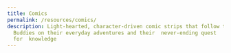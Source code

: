 ```yaml
---
title: Comics
permalink: /resources/comics/
description: Light-hearted, character-driven comic strips that follow the Yummy
  Buddies on their everyday adventures and their  never-ending quest
  for  knowledge
---
```

